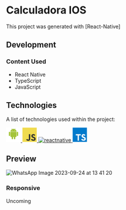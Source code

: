 # Calculadora IOS

This project was generated with [React-Native]

## Development



### Content Used
* React Native
* TypeScript
* JavaScript

## Technologies
A list of technologies used within the project:
<p> 
 <a href="https://developer.android.com" target="_blank" rel="noreferrer"> <img src="https://raw.githubusercontent.com/devicons/devicon/master/icons/android/android-original-wordmark.svg" alt="android" width="40" height="40"/> </a> <a href="https://developer.mozilla.org/en-US/docs/Web/JavaScript" target="_blank" rel="noreferrer"> <img src="https://raw.githubusercontent.com/devicons/devicon/master/icons/javascript/javascript-original.svg" alt="javascript" width="40" height="40"/> </a> <a href="https://reactnative.dev/" target="_blank" rel="noreferrer"> <img src="https://reactnative.dev/img/header_logo.svg" alt="reactnative" width="40" height="40"/> </a> <a href="https://www.typescriptlang.org/" target="_blank" rel="noreferrer"> <img src="https://raw.githubusercontent.com/devicons/devicon/master/icons/typescript/typescript-original.svg" alt="typescript" width="40" height="40"/> </a>
</p>


## Preview
![WhatsApp Image 2023-09-24 at 13 41 20](https://github.com/Marlon-Quinde/App-React-Native-Calculadora-Ios/assets/71990962/0074f540-c1b8-4f94-8070-f1c28cb27f93)


### Responsive
Uncoming




 
